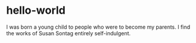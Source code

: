 # hello-world
I was born a young child to people who were to become my parents.
I find the works of Susan Sontag entirely self-indulgent.
